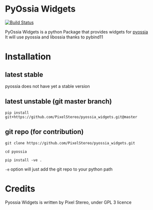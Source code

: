 # PyOssia Widgets
[![Build Status](https://travis-ci.org/PixelStereo/pyossia_widgets.svg?branch=master)](https://travis-ci.org/PixelStereo/pyossia_widgets)    
    
PyOssia Widgets is a python Package that provides widgets for [pyossia](http://github.com/PixelStereo/pyossia)    
It will use pyossia and libossia thanks to pybind11    

# Installation

## latest stable
pyossia does not have yet a stable version

## latest unstable (git master branch)
`pip install git+https://github.com/PixelStereo/pyossia_widgets.git@master`    

## git repo (for contribution)    

```git clone https://github.com/PixelStereo/pyossia_widgets.git```

```cd pyossia    ```

```pip install -ve .```

```-e``` option will just add the git repo to your python path

# Credits

Pyossia Widgets is written by Pixel Stereo, under GPL 3 licence    
